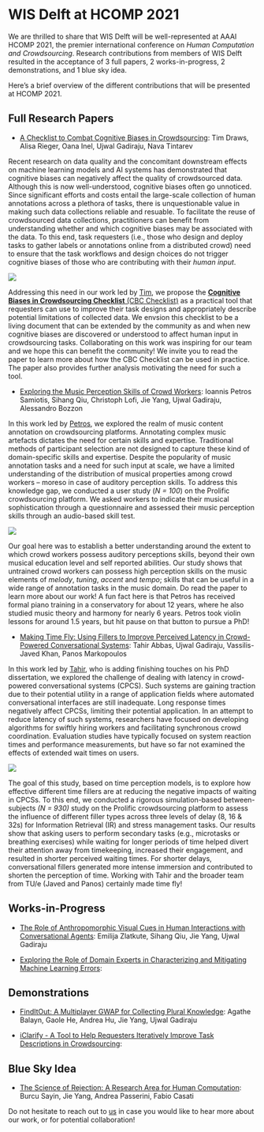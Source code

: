 # WIS Delft at HCOMP 2021 

We are thrilled to share that WIS Delft will be well-represented at AAAI HCOMP 2021, the premier international conference on *Human Computation and Crowdsourcing*. Research contributions from members of WIS Delft resulted in the acceptance of 3 full papers, 2 works-in-progress, 2 demonstrations, and 1 blue sky idea. 

Here’s a brief overview of the different contributions that will be presented at HCOMP 2021. 

## Full Research Papers

- [A Checklist to Combat Cognitive Biases in Crowdsourcing](https://ujwalgadiraju.com/Publications/HCOMP2021b.pdf): Tim Draws, Alisa Rieger, Oana Inel, Ujwal Gadiraju, Nava Tintarev

Recent research on data quality and the concomitant downstream effects on machine learning models and AI systems has demonstrated that cognitive biases can negatively affect the quality of crowdsourced data. Although this is now well-understood, cognitive biases often go unnoticed. Since significant efforts and costs entail the large-scale collection of human annotations across a plethora of tasks, there is unquestionable value in making such data collections reliable and resuable. To facilitate the reuse of crowdsourced data collections, practitioners can benefit from understanding whether and which cognitive biases may be associated with the data. To this end, task requesters (i.e., those who design and deploy tasks to gather labels or annotations online from a distributed crowd) need to ensure that the task workflows and design choices do not trigger cognitive biases of those who are contributing with their *human input*. 

![](https://media.istockphoto.com/photos/head-with-a-puzzle-inside-and-an-inscription-bias-picture-id1321088893?b=1&k=20&m=1321088893&s=170667a&w=0&h=e-xe-v5ZC5gK92dCAQ4QQr1AWqVgeG9yFjgzSU-c8qY=)

Addressing this need in our work led by [Tim](https://timdraws.net), we propose the [**Cognitive Biases in Crowdsourcing Checklist** (CBC Checklist)](https://osf.io/g5b82/) as a practical tool that requesters can use to improve their task designs and appropriately describe potential limitations of collected data. We envsion this checklist to be a living document that can be extended by the community as and when new cognitive biases are discovered or understood to affect human input in crowdsourcing tasks. Collaborating on this work was inspiring for our team and we hope this can benefit the community! We invite you to read the paper to learn more about how the CBC Checklist can be used in practice. The paper also provides further analysis motivating the need for such a tool. 

- [Exploring the Music Perception Skills of Crowd Workers](https://ujwalgadiraju.com/Publications/HCOMP2021c.pdf): Ioannis Petros Samiotis, Sihang Qiu, Christoph Lofi, Jie Yang, Ujwal Gadiraju, Alessandro Bozzon

In this work led by [Petros](https://www.wis.ewi.tudelft.nl/samiotis), we explored the realm of music content annotation on crowdsourcing platforms. Annotating complex music artefacts dictates the need for certain skills and expertise. Traditional methods of participant selection are not designed to capture these kind of domain-specific skills and expertise. Despite the popularity of music annotation tasks and a need for such input at scale, we have a limited understanding of the distribution of musical properties among crowd workers – moreso in case of auditory perception skills. To address this knowledge gap, we conducted a user study (*N = 100*) on the Prolific crowdsourcing platform. We asked workers to indicate their musical sophistication through a questionnaire and assessed their music perception skills through an audio-based skill test. 

![](https://images.unsplash.com/photo-1511379938547-c1f69419868d?ixid=MnwxMjA3fDB8MHxwaG90by1wYWdlfHx8fGVufDB8fHx8&ixlib=rb-1.2.1&auto=format&fit=crop&w=1170&q=80)

Our goal here was to establish a better understanding around the extent to which crowd workers possess auditory perceptions skills, beyond their own musical education level and self reported abilities. Our study shows that untrained crowd workers can possess high perception skills on the music elements of *melody*, *tuning*, *accent* and *tempo*; skills that can be useful in a wide range of annotation tasks in the music domain. Do read the paper to learn more about our work! A fun fact here is that Petros has received formal piano training in a conservatory for about 12 years, where he also studied music theory and harmony for nearly 6 years. Petros took violin lessons for around 1.5 years, but hit pause on that button to pursue a PhD!

- [Making Time Fly: Using Fillers to Improve Perceived Latency in Crowd-Powered Conversational Systems](https://ujwalgadiraju.com/Publications/HCOMP2021a.pdf): Tahir Abbas, Ujwal Gadiraju, Vassilis-Javed Khan, Panos Markopoulos

In this work led by [Tahir](https://www.wis.ewi.tudelft.nl/abbas), who is adding finishing touches on his PhD dissertation, we explored the challenge of dealing with latency in crowd-powered conversational systems (CPCS). Such systems are gaining traction due to their potential utility in a range of application fields where automated conversational interfaces are still inadequate. Long response times negatively affect CPCSs, limiting their potential application. In an attempt to reduce latency of such systems, researchers have focused on developing algorithms for swiftly hiring workers and facilitating synchronous crowd coordination. Evaluation studies have typically focused on system reaction times and performance measurements, but have so far not examined the effects of extended wait times on users. 

![](https://media.istockphoto.com/photos/time-flies-picture-id519548561?b=1&k=20&m=519548561&s=170667a&w=0&h=zv4DX47MEAuLW0-cv3ol6RtLQIP1aNe-pWs4g2XK8vU=)

The goal of this study, based on time perception models, is to explore how effective different time fillers are at reducing the negative impacts of waiting in CPCSs. To this end, we conducted a rigorous simulation-based between-subjects *(N = 930)* study on the Prolific crowdsourcing platform to assess the influence of different filler types across three levels of delay (8, 16 & 32s) for Information Retrieval (IR) and stress management tasks. Our results show that asking users to perform secondary tasks (e.g., microtasks or breathing exercises) while waiting for longer periods of time helped divert their attention away from timekeeping, increased their engagement, and resulted in shorter perceived waiting times. For shorter delays, conversational fillers generated more intense immersion and contributed to shorten the perception of time. Working with Tahir and the broader team from TU/e (Javed and Panos) certainly made time fly!

## Works-in-Progress


- [The Role of Anthropomorphic Visual Cues in Human Interactions with Conversational Agents](https://ujwalgadiraju.com/Publications/HCOMP2021d.pdf): Emilija Zlatkute, Sihang Qiu, Jie Yang, Ujwal Gadiraju

- [Exploring the Role of Domain Experts in Characterizing and Mitigating Machine Learning Errors](https://yangjiera.github.io/pdf/hoogland2021hcomp.pdf): 


## Demonstrations

- [FindItOut: A Multiplayer GWAP for Collecting Plural Knowledge](https://ujwalgadiraju.com/Publications/HCOMP2021e.pdf): Agathe Balayn, Gaole He, Andrea Hu, Jie Yang, Ujwal Gadiraju

- [iClarify - A Tool to Help Requesters Iteratively Improve Task Descriptions in Crowdsourcing](https://ujwalgadiraju.com/Publications/HCOMP2021f.pdf):

## Blue Sky Idea

- [The Science of Rejection: A Research Area for Human Computation](https://yangjiera.github.io/pdf/sayin2021hcomp.pdf): Burcu Sayin, Jie Yang, Andrea Passerini, Fabio Casati

Do not hesitate to reach out to [us](u.k.gadiraju@tudelft.nl) in case you would like to hear more about our work, or for potential collaboration!
